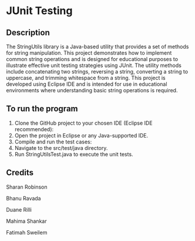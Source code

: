 # JUnit Testing

## Description
The StringUtils library is a Java-based utility that provides a set of methods for string manipulation. This project demonstrates how to implement common string operations and is designed for educational purposes to illustrate effective unit testing strategies using JUnit. The utility methods include concatenating two strings, reversing a string, converting a string to uppercase, and trimming whitespace from a string. This project is developed using Eclipse IDE and is intended for use in educational environments where understanding basic string operations is required.

## To run the program
1. Clone the GitHub project to your chosen IDE (Eclipse IDE recommended):
2. Open the project in Eclipse or any Java-supported IDE.
3. Compile and run the test cases:
4. Navigate to the src/test/java directory.
5. Run StringUtilsTest.java to execute the unit tests.

## Credits
Sharan Robinson

Bhanu Ravada

Duane Rilli

Mahima Shankar

Fatimah Sweilem
